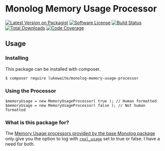 # Monolog Memory Usage Processor
[![Latest Version on Packagist](https://img.shields.io/packagist/v/lukewaite/monolog-memory-usage-processor.svg?style=flat-square)](https://packagist.org/packages/lukewaite/monolog-memory-usage-processor)
[![Software License](https://img.shields.io/badge/license-MIT-brightgreen.svg?style=flat-square)](LICENSE.md)
[![Build Status](https://img.shields.io/travis/lukewaite/monolog-memory-usage-processor/master.svg?style=flat-square)](https://travis-ci.org/lukewaite/monolog-memory-usage-processor)
[![Total Downloads](https://img.shields.io/packagist/dt/lukewaite/monolog-memory-usage-processor.svg?style=flat-square)](https://packagist.org/packages/lukewaite/monolog-memory-usage-processor)
[![Code Coverage][ico-coverage]][link-coverage]

## Usage

### Installing

This package can be installed with composer.

    $ composer require lukewaite/monolog-memory-usage-processor
    
### Using the Processor

    $memoryUsage = new MemoryUsageProcessor( true ); // Human formatted
    $memoryUsage = new MemoryUsageProcessor( false ); // Not human formatted
    

### What is this package for?

The [Memory Usage processors provided by the base Monolog package][base] only give you the option to
log with [`real_usage`][realusage] set to true or false. I have a need for both.

[base]: https://github.com/Seldaek/monolog/blob/master/src/Monolog/Processor/MemoryUsageProcessor.php
[realusage]: http://php.net/manual/en/function.memory-get-usage.php

[ico-coverage]: https://img.shields.io/scrutinizer/coverage/g/lukewaite/monolog-memory-usage-processor/master.svg?style=flat-square
[link-coverage]: https://scrutinizer-ci.com/g/lukewaite/monolog-memory-usage-processor/?branch=master